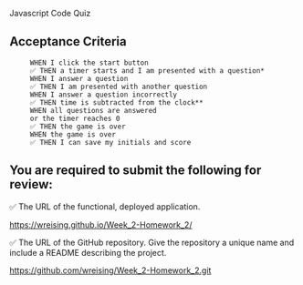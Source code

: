 Javascript Code Quiz


## Acceptance Criteria

```
     WHEN I click the start button
     ✅ THEN a timer starts and I am presented with a question*
     WHEN I answer a question
     ✅ THEN I am presented with another question
     WHEN I answer a question incorrectly
     ✅ THEN time is subtracted from the clock**
     WHEN all questions are answered 
     or the timer reaches 0
     ✅ THEN the game is over
     WHEN the game is over
     ✅ THEN I can save my initials and score
```

## You are required to submit the following for review:

✅ The URL of the functional, deployed application.

https://wreising.github.io/Week_2-Homework_2/

✅ The URL of the GitHub repository. Give the repository a unique name and include a README describing the project.

https://github.com/wreising/Week_2-Homework_2.git
